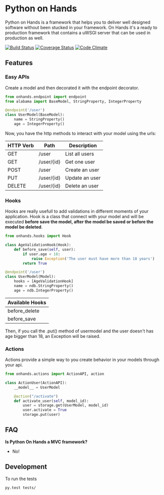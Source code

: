 # Python on Hands

Python on Hands is a framework that helps you to deliver well designed software without been stucked in your framework. On Hands it's a ready to production framework that contains a uWSGI server that can be used in production as well. 

[![Build Status](https://travis-ci.org/felipevolpone/onhands.svg?branch=master)](https://travis-ci.org/felipevolpone/onhands)
[![Coverage Status](https://coveralls.io/repos/felipevolpone/onhands/badge.svg?branch=master&service=github)](https://coveralls.io/github/felipevolpone/onhands?branch=master)
[![Code Climate](https://codeclimate.com/github/felipevolpone/onhands/badges/gpa.svg)](https://codeclimate.com/github/felipevolpone/onhands)

## Features

### Easy APIs
Create a model and then decorated it with the endpoint decorator.
```python
from onhands.endpoint import endpoint
from alabama import BaseModel, StringProperty, IntegerProperty

@endpoint('/user')
class UserModel(BaseModel):
    name = StringProperty()
    age = IntegerProperty()
```
Now, you have the http methods to interact with your model using the urls:

|HTTP Verb | Path | Description          |
|--------- | ---- | -------------------- |
|  GET     | /user| List all users       |
|  GET     | /user/{id} | Get one user   |
|  POST    | /user| Create an user       |
|  PUT     | /user/{id} | Update an user |
|  DELETE  | /user/{id} | Delete an user |


### Hooks
Hooks are really usefull to add validations in different moments of your application. Hook is a class that connect with your model and will be executed **before save the model, after the model be saved or before the model be deleted**.
```python
from onhands.hooks import Hook

class AgeValidationHook(Hook):
    def before_save(self, user):
        if user.age < 18:
            raise Exception('The user must have more than 18 years')
        return True

@endpoint('/user')
class UserModel(Model):
    hooks = [AgeValidationHook]
    name = ndb.StringProperty()
    age = ndb.IntegerProperty()
```
| Available Hooks |
| --------------- |
|  before_delete  |
|  before_save    |  


Then, if you call the .put() method of usermodel and the user doesn't has age bigger than 18, an Exception will be raised.

### Actions
Actions provide a simple way to you create behavior in your models through your api.
```python
from onhands.actions import ActionAPI, action

class ActionUser(ActionAPI):
    __model__ = UserModel

    @action("/activate")
    def activate_user(self, model_id):
        user = storage.get(UserModel, model_id)
        user.activate = True
        storage.put(user)
```

## FAQ
**Is Python On Hands a MVC framework?**
- No!

## Development
To run the tests
```bash
py.test tests/
```

